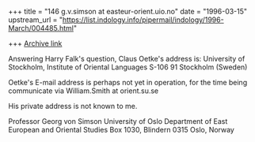 +++
title = "146 g.v.simson at easteur-orient.uio.no"
date = "1996-03-15"
upstream_url = "https://list.indology.info/pipermail/indology/1996-March/004485.html"

+++
[Archive link](https://list.indology.info/pipermail/indology/1996-March/004485.html)


Answering Harry Falk's question, Claus Oetke's address is:
University of  Stockholm,
Institute of Oriental Languages
S-106 91 Stockholm (Sweden)

Oetke's E-mail address is perhaps not yet in operation,
for the time being communicate via William.Smith at orient.su.se

His private address is not known to me.



Professor Georg von Simson
University of Oslo
Department of East European and Oriental Studies
Box 1030, Blindern
0315 Oslo, Norway






